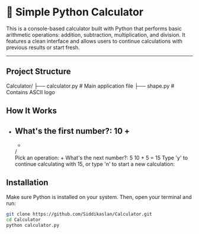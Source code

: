 # 🧮 Simple Python Calculator

This is a console-based calculator built with Python that performs basic arithmetic operations: addition, subtraction, multiplication, and division. It features a clean interface and allows users to continue calculations with previous results or start fresh.

---

## Project Structure

Calculator/
├── calculator.py       # Main application file
├── shape.py            # Contains ASCII logo


## How It Works 
-
  What's the first number?: 10
  +  
  -  
  *  
  /  
  Pick an operation: +
  What's the next number?: 5
  10 + 5 = 15
  Type 'y' to continue calculating with 15, or type 'n' to start a new calculation:

## Installation

Make sure Python is installed on your system. Then, open your terminal and run:

```bash
git clone https://github.com/Siddikaslan/Calculator.git
cd Calculator
python calculator.py
